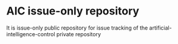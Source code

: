 # AIC issue-only repository
It is issue-only public repository for issue tracking of the artificial-intelligence-control private repository

